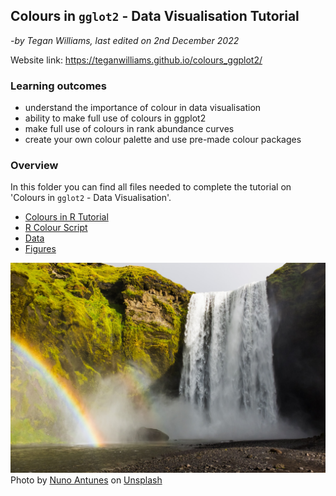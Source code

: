 ## Colours in `gglot2` - Data Visualisation Tutorial 
  *-by Tegan Williams, last edited on 2nd December 2022*
  
Website link: https://teganwilliams.github.io/colours_ggplot2/
  
### Learning outcomes

- understand the importance of colour in data visualisation
- ability to make full use of colours in ggplot2 
- make full use of colours in rank abundance curves 
- create your own colour palette and use pre-made colour packages

### Overview

In this folder you can find all files needed to complete the tutorial on 'Colours in `gglot2` - Data Visualisation'.

- [Colours in R Tutorial](/Tutorial/Colours_in_ggplot2_Tutorial.md)
- [R Colour Script](/Tutorial/ColourScript.R)
- [Data](/Tutorial/RankAbundance.csv)
- [Figures](/Tutorial/Figures)

<img src="Figures/Photos/waterfallunsplash.jpg" alt="drawing" width="600"/>
Photo by <a href="https://unsplash.com/@onun?utm_source=unsplash&utm_medium=referral&utm_content=creditCopyText">Nuno Antunes</a> on <a href="https://unsplash.com/s/photos/moss-rainbow?utm_source=unsplash&utm_medium=referral&utm_content=creditCopyText">Unsplash</a>
  
